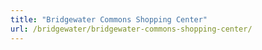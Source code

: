 ```yaml
---
title: "Bridgewater Commons Shopping Center"
url: /bridgewater/bridgewater-commons-shopping-center/
---
```

